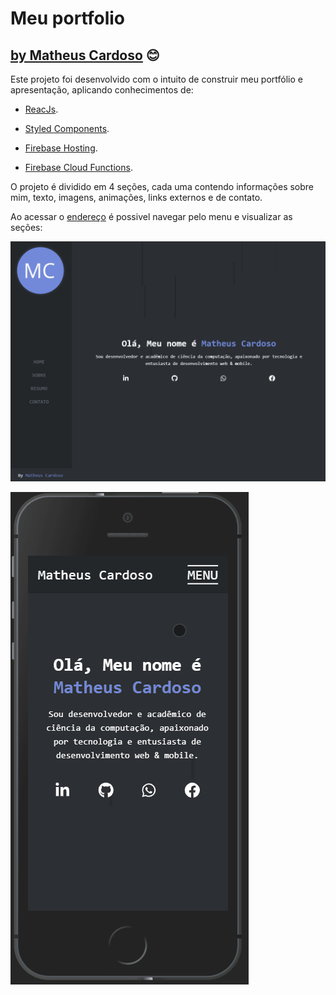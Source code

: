 # Meu portfolio

## [by Matheus Cardoso](https://github.com/thyusofficial) 😊

Este projeto foi desenvolvido com o intuito de construir meu portfólio e apresentação, aplicando conhecimentos de:

- [ReacJs](https://pt-br.reactjs.org/).

- [Styled Components](https://styled-components.com/).

- [Firebase Hosting](https://firebase.google.com/docs/hosting).

- [Firebase Cloud Functions](https://firebase.google.com/docs/functions).

O projeto é dividido em 4 seções, cada uma contendo informações sobre mim, texto, imagens, animações, links externos e de contato.

Ao acessar o [endereço](https://matheus-cardoso.web.app/) é possivel navegar pelo menu e visualizar as seções:

![navegação desktop](/.github/desktop.gif)

![navegação mobile](/.github/mobile.gif)

